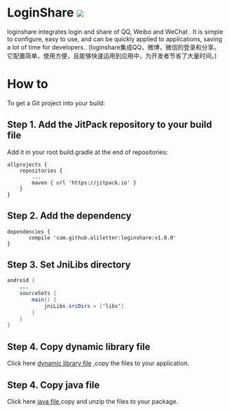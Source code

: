 # LoginShare  [![](https://jitpack.io/v/aliletter/loginshare.svg)](https://jitpack.io/#aliletter/loginshare)
loginshare integrates login and share of QQ, Weibo and WeChat . It is simple to configure, easy to use, and can be quickly applied to applications, saving a lot of time for developers.. (loginshare集成QQ，微博，微信的登录和分享。它配置简单，使用方便，且能够快速运用到应用中，为开发者节省了大量时间。)
# How to
To get a Git project into your build:
## Step 1. Add the JitPack repository to your build file
Add it in your root build.gradle at the end of repositories:

	allprojects {
		repositories {
			...
			maven { url 'https://jitpack.io' }
		}
	}
  
## Step 2. Add the dependency

	dependencies {
	       compile 'com.github.aliletter:loginshare:v1.0.0'
	}
## Step 3. Set JniLibs directory
```Java
android {
    ...
    sourceSets {
        main() {
            jniLibs.srcDirs = ['libs']
        }
    }
}

```
## Step 4. Copy dynamic library file
Click here [dynamic library file](https://raw.githubusercontent.com/aliletter/loginshare/master/libs.7z) ,copy the files to your application.
## Step 4. Copy java file
Click here [java file](https://raw.githubusercontent.com/aliletter/loginshare/master/wxapi.7z),copy and unzip the files to your package.

